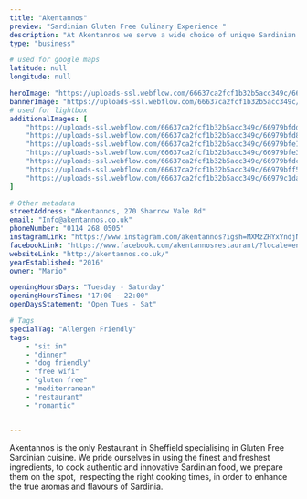 ```yaml
---
title: "Akentannos"
preview: "Sardinian Gluten Free Culinary Experience "
description: "At Akentannos we serve a wide choice of unique Sardinian culinary dishes, capable of satisfying even the most demanding palates."
type: "business"

# used for google maps
latitude: null
longitude: null

heroImage: "https://uploads-ssl.webflow.com/66637ca2fcf1b32b5acc349c/66979b7952df54e1c048a622_Akentannos%20Thumb.jpg"
bannerImage: "https://uploads-ssl.webflow.com/66637ca2fcf1b32b5acc349c/66979beb01992d31e257f5d0_laura-lugaresi-4o2gxfuD5BU-unsplash.jpg"
# used for lightbox
additionalImages: [
    "https://uploads-ssl.webflow.com/66637ca2fcf1b32b5acc349c/66979bfddf3b42c27461ee04_IMG_4257%20-%20Akentannos%20Restaurant.jpeg",
    "https://uploads-ssl.webflow.com/66637ca2fcf1b32b5acc349c/66979bfd8b7be4d995890a8b_IMG_4258%20-%20Akentannos%20Restaurant.jpeg",
    "https://uploads-ssl.webflow.com/66637ca2fcf1b32b5acc349c/66979bfe125afc720c9fa80d_IMG_4259%20-%20Akentannos%20Restaurant.jpeg",
    "https://uploads-ssl.webflow.com/66637ca2fcf1b32b5acc349c/66979bfe335f49346dcf47e0_IMG_4260%20-%20Akentannos%20Restaurant.jpeg",
    "https://uploads-ssl.webflow.com/66637ca2fcf1b32b5acc349c/66979bfdcb713133c0faeedf_IMG_4261%20-%20Akentannos%20Restaurant.jpeg",
    "https://uploads-ssl.webflow.com/66637ca2fcf1b32b5acc349c/66979bff5d4617438b05aa31_Screenshot%202024-07-17%20at%2011.19.57.png",
    "https://uploads-ssl.webflow.com/66637ca2fcf1b32b5acc349c/66979c1da972b47410accd54_Screenshot%202024-07-17%20at%2011.19.11.png"
]

# Other metadata
streetAddress: "Akentannos, 270 Sharrow Vale Rd"
email: "Info@akentannos.co.uk"
phoneNumber: "0114 268 0505"
instagramLink: "https://www.instagram.com/akentannos?igsh=MXMzZHYxYndjNW1yMw%3D%3D&utm_source=qr"
facebookLink: "https://www.facebook.com/akentannosrestaurant/?locale=en_GB"
websiteLink: "http://akentannos.co.uk/"
yearEstablished: "2016"
owner: "Mario"

openingHoursDays: "Tuesday - Saturday"
openingHoursTimes: "17:00 - 22:00"
openDaysStatement: "Open Tues - Sat"

# Tags
specialTag: "Allergen Friendly"
tags:
    - "sit in"
    - "dinner"
    - "dog friendly"
    - "free wifi"
    - "gluten free"
    - "mediterranean"
    - "restaurant"
    - "romantic"


---
```



Akentannos is the only Restaurant in Sheffield specialising in Gluten Free Sardinian cuisine.
We pride ourselves in using the finest and freshest ingredients, to cook authentic and innovative Sardinian food, we prepare them on the spot, &nbsp;respecting the right cooking times, in order to enhance the true aromas and flavours of Sardinia.

